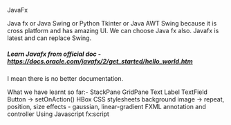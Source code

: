 JavaFx

Java fx or Java Swing or Python Tkinter or Java AWT
Swing because it is cross platform and has amazing UI. We can choose Java fx also.
Javafx is latest and can replace Swing.
##### Learn Javafx from official doc - https://docs.oracle.com/javafx/2/get_started/hello_world.htm
 I mean there is no better documentation.
 
 What we have learnt so far:-
 StackPane
 GridPane
 Text
 Label
 TextField
 Button -> setOnAction()
 HBox
 CSS stylesheets
    background image -> repeat, position, size
    effects - gaussian, linear-gradient
 FXML annotation and controller
 Using Javascript fx:script
 